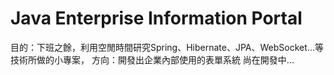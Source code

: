 ﻿# Java Enterprise Information Portal

目的：下班之餘，利用空閒時間研究Spring、Hibernate、JPA、WebSocket...等技術所做的小專案，
方向：開發出企業內部使用的表單系統
尚在開發中...
